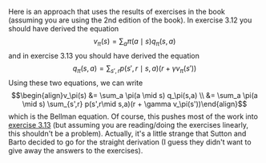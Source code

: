 Here is an approach that uses the results of exercises in the book (assuming you are using the 2nd edition of the book). In exercise 3.12 you should have derived the equation $$v_\pi(s) = \sum_a \pi(a \mid s) q_\pi(s,a)$$ and in exercise 3.13 you should have derived the equation $$q_\pi(s,a) = \sum_{s',r} p(s',r\mid s,a)(r + \gamma v_\pi(s'))$$ Using these two equations, we can write $$\begin{align}v_\pi(s) &= \sum_a \pi(a \mid s) q_\pi(s,a) \\ &= \sum_a \pi(a \mid s) \sum_{s',r} p(s',r\mid s,a)(r + \gamma v_\pi(s'))\end{align}$$ which is the Bellman equation. Of course, this pushes most of the work into [exercise 3.13](https://math.stackexchange.com/questions/3143290/writing-action-value-function-in-terms-of-state-value-function-for-a-markov-deci) (but assuming you are reading/doing the exercises linearly, this shouldn't be a problem). Actually, it's a little strange that Sutton and Barto decided to go for the straight derivation (I guess they didn't want to give away the answers to the exercises).
